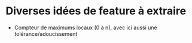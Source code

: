 ﻿# Diverses idées de feature à extraire
- Compteur de maximums locaux (0 à n), avec ici aussi une tolérance/adoucissement
